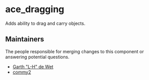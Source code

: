 ace_dragging
==============

Adds ability to drag and carry objects.


## Maintainers

The people responsible for merging changes to this component or answering potential questions.

- [Garth "L-H" de Wet](https://github.com/CorruptedHeart)
- [commy2](https://github.com/commy2)
